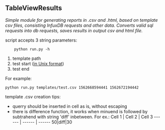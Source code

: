 ## TableViewResults
_Simple module for generating reports in .csv and .html, 
based on template csv files, consisting InfuxDB requests and other data.
Converts valid sql requests into db requests, saves results in output csv and html file._ 

script accepts 3 string parameters:
    
        python run.py -h

1. template path 
2. test start ([in Unix format](https://www.epochconverter.com))
3. test end 

For example:

    python run.py templates/test.csv 1562668594441 1562672194442

template .csv creation tips: 
 * querry should be inserted in cell as is, without escaping
 * there is difference function, it works when minuend is followed by subtrahend with string 'diff' inbetween.
 For ex.: 
Cell 1 | Cell 2 | Cell 3
------ | ------ | ------
50|diff|30     